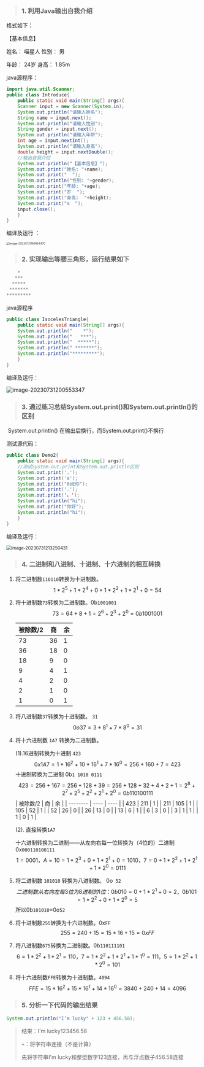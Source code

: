 > ### 1. 利用Java输出自我介绍

格式如下：

【基本信息】

姓名：  喵星人      性别：  男

年龄：  24岁       身高： 1.85m

java源程序：

```java
import java.util.Scanner;
public class Introduce{
	public static void main(String[] args){
	Scanner input = new Scanner(System.in);
	System.out.println("请输入姓名");
	String name = input.next();
	System.out.println("请输入性别");
	String gender = input.next();
	System.out.println("请输入年龄");
	int age = input.nextInt();
	System.out.println("请输入身高");
	double height = input.nextDouble();
	//输出自我介绍
	System.out.println("【基本信息】");
	System.out.print("姓名: "+name);
	System.out.print("  ");
	System.out.println("性别: "+gender);
	System.out.print("年龄: "+age);
	System.out.print("岁  ");
	System.out.print("身高:  "+height);
	System.out.print("m  ");
	input.close();
	}
}
```

编译及运行 ：

<img src="https://gitee.com/Yachnee/images/raw/master/images/image-20230731194954470.png" alt="image-20230731194954470" style="zoom:50%;" />

> ### 2. 实现输出等腰三角形，运行结果如下

```java
    *
   ***
  *****
 *******
*********
```

java源程序

```java
public class IsocelesTriangle{
	public static void main(String[] args){
	System.out.println("    *");
	System.out.println("   ***");
	System.out.println("  *****");
	System.out.println(" *******");
	System.out.println("*********");
	}
}
```

编译及运行：

<img src="https://gitee.com/Yachnee/images/raw/master/images/image-20230731200553347.png" alt="image-20230731200553347" style="zoom:100%;" />

> ### 3. 通过练习总结System.out.print()和System.out.println()的区别

​     System.out.println() 在输出后换行，而System.out.print()不换行

测试源代码：

```java
public class Demo2{
	public static void main(String[] args){
	//测试System.out.print和System.out.println区别
	System.out.print('.');
	System.out.print('a');
	System.out.print("0eE你");
	System.out.print('.');
	System.out.print('。');
	System.out.println("hi");
	System.out.print("你好");
	System.out.println("hi");
	}
}
```

编译及运行：

<img src="https://gitee.com/Yachnee/images/raw/master/images/image-20230731213250431.png" alt="image-20230731213250431" style="zoom: 80%;" />

> ### 4. 二进制和八进制、十进制、十六进制的相互转换

1. 将二进制数`110110`转换为十进制数。
   $$
   1*2^5+1*2^4+0+1*2^2+1*2^1+0=54
   $$

2. 将十进制数`73`转换为二进制数。0b`1001001`
   $$
   73 = 64 + 8 + 1 = 2^6 + 2^3 +2^0 = 0b1001001
   $$

   | 被除数/2 | 商   | 余   |
   | -------- | ---- | ---- |
   | 73       | 36   | 1    |
   | 36       | 18   | 0    |
   | 18       | 9    | 0    |
   | 9        | 4    | 1    |
   | 4        | 2    | 0    |
   | 2        | 1    | 0    |
   | 1        | 0    | 1    |

3. 将八进制数`37`转换为十进制数。  `31`
   $$
   0o37=3*8^1+7*8^0=31
   $$

4. 将十六进制数 `1A7` 转换为二进制数。

   (1).16进制转换为十进制 `423`
   $$
   0x1A7=1*16^2+10*16^1+7*16^0=256+160+7=423
   $$
   十进制转换为二进制   0b`1 1010 0111`
   $$
   423=256+167=256+128+39=256+128+32+4+2+1=2^8+2^7+2^5+2^2+2^1+2^0=0b110100111
   $$
   | 被除数/2 | 商   | 余   |
   | -------- | ---- | ---- |
   | 423      | 211  | 1    |
   | 211      | 105  | 1    |
   | 105      | 52   | 1    |
   | 52       | 26   | 0    |
   | 26       | 13   | 0    |
   | 13       | 6    | 1    |
   | 6        | 3    | 0    |
   | 3        | 1    | 1    |
   | 1        | 0    | 1    |

   (2). 直接转换`1A7`

   十六进制转换为二进制——从左向右每一位转换为（4位的）二进制  0x`000110100111`
   $$
   1=0001，A=10=1*2^3+0+1*2^1+0=1010，7=0+1*2^2+1*2^1+1*2^0=0111
   $$

5. 将二进制数 `101010` 转换为八进制数。 0o` 52`
   $$
   二进制数从右向左每3位为8进制的1位：   0b010= 0+1*2^1+0=2 ，0b101 = 1*2^2+0+1*2^0=5   
   $$
   所以0b`101010`=0o`52`

6. 将十进制数`255`转换为十六进制数。0x`FF`
   $$
   255=240+15=15*16+15=0xFF
   $$

7. 将八进制数`675`转换为二进制数。0b`110111101`
   $$
   6=1*2^2+1*2^1=110，7=1*2^2+1*2^1+1*1^0=111，5=1*2^2+1*2^0=101
   $$

8. 将十六进制数`FFE`转换为十进制数。`4094`
   $$
   FFE=15*16^2+15*16^1+14*16^0=3840+240+14=4096
   $$


>
> ### 5. 分析一下代码的输出结果

```java
System.out.println("I’m lucky" + 123 + 456.58);
```

> 结果：I'm lucky123456.58
>
> `+`：将字符串连接（不是计算）
>
> 先将字符串I'm lucky和整型数字123连接，再与浮点数子456.58连接
